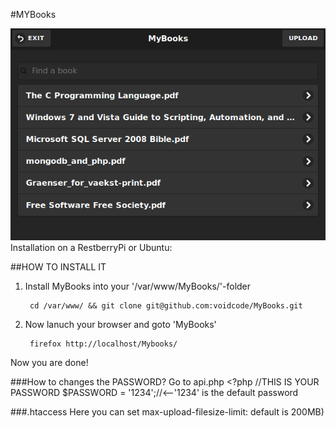 #MYBooks

![alt screenshut](/screenshots/MyBooksDemoShut1.png)
Installation on a RestberryPi or Ubuntu:

##HOW TO INSTALL IT

1)
    Install MyBooks into your '/var/www/MyBooks/'-folder

        cd /var/www/ && git clone git@github.com:voidcode/MyBooks.git

2)
    Now lanuch your browser and goto 'MyBooks'
    
        firefox http://localhost/Mybooks/


Now you are done!


###How to changes the PASSWORD?
    Go to api.php
        <?php 
            //THIS IS YOUR PASSWORD
            $PASSWORD = '1234';//<--'1234' is the default password



###.htaccess
Here you can set max-upload-filesize-limit: default is 200MB)
    